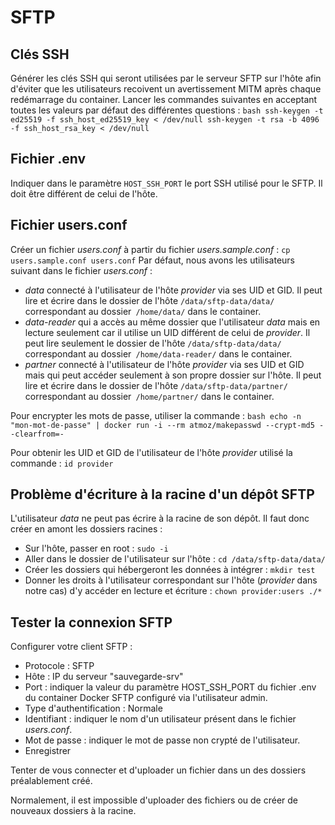 # SFTP

## Clés SSH

Générer les clés SSH qui seront utilisées par le serveur SFTP sur l'hôte afin d'éviter que les
utilisateurs recoivent un avertissement MITM après chaque redémarrage du container. Lancer les
commandes suivantes en acceptant toutes les valeurs par défaut des différentes questions :
	```bash
	ssh-keygen -t ed25519 -f ssh_host_ed25519_key < /dev/null
	ssh-keygen -t rsa -b 4096 -f ssh_host_rsa_key < /dev/null
	```

## Fichier .env

Indiquer dans le paramètre `HOST_SSH_PORT` le port SSH utilisé pour le SFTP. Il doit être différent
de celui de l'hôte.

## Fichier users.conf

Créer un fichier *users.conf* à partir du fichier *users.sample.conf* : `cp users.sample.conf users.conf`
Par défaut, nous avons les utilisateurs suivant dans le fichier *users.conf* :
  - *data* connecté à l'utilisateur de l'hôte *provider* via ses UID et GID. Il peut lire et écrire dans le dossier de l'hôte `/data/sftp-data/data/` correspondant au dossier` /home/data/` dans le container.
  - *data-reader* qui a accès au même dossier que l'utilisateur *data* mais en lecture seulement car il utilise un UID différent de celui de *provider*. Il peut lire seulement le dossier de l'hôte `/data/sftp-data/data/` correspondant au dossier` /home/data-reader/` dans le container.
  - *partner* connecté à l'utilisateur de l'hôte *provider* via ses UID et GID mais qui peut accéder seulement à son propre dossier sur l'hôte. Il peut lire et écrire dans le dossier de l'hôte `/data/sftp-data/partner/` correspondant au dossier` /home/partner/` dans le container.

Pour encrypter les mots de passe, utiliser la commande :
	```bash
	echo -n "mon-mot-de-passe" | docker run -i --rm atmoz/makepasswd --crypt-md5 --clearfrom=-
	```

Pour obtenir les UID et GID de l'utilisateur de l'hôte *provider* utilisé la commande : `id provider`

## Problème d'écriture à la racine d'un dépôt SFTP

L'utilisateur *data* ne peut pas écrire à la racine de son dépôt.
Il faut donc créer en amont les dossiers racines :
- Sur l'hôte, passer en root : `sudo -i`
- Aller dans le dossier de l'utilisateur sur l'hôte : `cd /data/sftp-data/data/`
- Créer les dossiers qui hébergeront les données à intégrer : `mkdir test`
- Donner les droits à l'utilisateur correspondant sur l'hôte (*provider* dans notre cas) d'y accéder en lecture et écriture : `chown provider:users ./*`

## Tester la connexion SFTP

Configurer votre client SFTP :
- Protocole : SFTP
- Hôte : IP du serveur "sauvegarde-srv"
- Port : indiquer la valeur du paramètre HOST_SSH_PORT du fichier .env du container Docker SFTP configuré via l'utilisateur admin.
- Type d'authentification : Normale
- Identifiant : indiquer le nom d'un utilisateur présent dans le fichier *users.conf*.
- Mot de passe : indiquer le mot de passe non crypté de l'utilisateur.
- Enregistrer

Tenter de vous connecter et d'uploader un fichier dans un des dossiers préalablement créé.

Normalement, il est impossible d'uploader des fichiers ou de créer de nouveaux dossiers à la racine.

